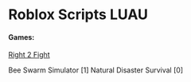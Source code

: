 # Roblox Scripts LUAU
#### Games:

[Right 2 Fight](https://roblox.com/games)

Bee Swarm Simulator [1]
Natural Disaster Survival [0]
